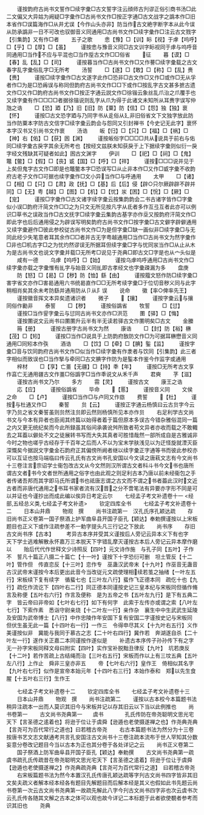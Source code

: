 <!-- { "loadSidebar": true } -->
　　谨按韵府古尚书文誓作□续字彚□古文誓字注云顔师古刋谬正俗引商书汤□此二文偏又大异姑为阙疑□字彚作□古尚书文作□按正字通□古文战字之譌本作□旧本省作□误篇海作□从井尤误【今作山头亦非】防当作古文絶字断字本从此今误从防承譌非一日不可改也驭御音义同通用□古尚书文作□续字彚作□注云古文戮字【引集韵】又有作□者
　　五子之歌
　　悆【豫】□【训】眎【视】于虖【呜呼】□【乎】□【厚】□【虽】
　　谨按悆与豫音义同□古文训字眎视同于虖与呜呼音同通用□当作不应与平混也□当作垕古文作□□俗省
　　征
　　暮【谟】□【春】乱【乱】□【司】
　　谨按暮当作□古尚书文作□又作謩□续字彚载之古文春字乱字彚俗乱字□无所考
　　汤誓
　　□【遂】□【敢】□【称】□【乱】赉【赉】
　　谨按□续字彚作□古文遂字此作□恐非□古文作□又作□或作□无从孚者作□为是□恐爯误与称同但韵府古尚书文作□□下或作□按乱字古文甚多摭古遗文作□又作□韵府古尚书文作□按正字通云説文作□徐锴云象丝乱爪治之爪覆手也又续字彚有作□□□□者据徐锴说则乱字从爪为得于此诸文未知所从耳赉字误写仲虺之诰
　　□【恐】廼【乃】旧【旧】防【粟】防【信】□【怨】独【独】褱【怀】
　　谨按□古文恐字廼与乃同字书从辵俗从廴非旧俗省文下文独字放此防当作防粟本字防古文信字□续字彚云韵会与怨同又引封禅书【今史记无此字】褱怀本字汉书又引尚书文作褱
　　汤诰
　　皈【归】□【只】□【福】□【祸】□【神】右【佑】□【获】囦【渊】
　　谨按皈俗字□□□□共从说具于前右与佑同□续字彚古戾字其余无所考也【按经文兹朕未知获戾于上下据续字彚则似衍一戾字经文残缺其可疑者如此】囦古文渊字
　　伊训
　　□【祀】□【祠】□【鬼】鼈【鳖】□【假】□【丧】戜【国】□【呼】□【祥】
　　谨按□□□说并见于上矣但鬼字古文作□即是也鼈鳖本字□恐误写□从止非本作□又作□戜字彚不收韵府古老子文作□可据也续字彚作□文小异当作□与呼通用
　　太甲
　　□【诸】□【相】□【只】□【肃】政【抚】□【基】后【后】侵【辟○只尔厥辟辟不辟并同】□【无】粤【越】□【图】□【机】□【忧】汖【困】□【恱】□【厥】□【宠】
　　谨按□字彚作□古文诸字续字彚云按集韵韵会二书古诸字皆作□字彚似小误□韵府汗简文作□□之为只文无所见按凡字从氐者多作互弖互者此亦可以例识□草书之误政当作□古文抚字□续字彚云集韵古基字亦作坖又按韵府汗简文作□即此字也后后通用侵之为辟误写明矣韵府古尚书文作□按字彚□古文僻字辟僻通用又续字彚避作□彼此参校従古尚书文作□为是但字彚□缺一画似非□续字彚□与无同此经少失笔意者耳其余作□□者并古无字粤越通用□当作□古尚书文为然字彚作□非也□机古字□之为忧灼然谬误无所据耳但续字彚□字与忧同汖当作□从止从木为是古尚书文也说文字彚并载□无所考□说见于尧典□即古文□字是也从宀头似是
　　咸有一德
　　乌虖【呜呼】□【始】
　　谨按乌虖呜呼通用□古尚书文作□续字彚亦载之字彚惟有乨字与始音义同乨即古孝经文也字彚疎漏为多
　　盘庚
　　防【怒】□【曷】□【秽】防【恤】繇【由】
　　谨按籀文怒作防□续字彚□害字省文亦作□害曷通用六书统曷直作□□无所考续字彚□于位切音秽义同与此字稍相肖矣其余未考防繇并通用防从卩从阝误
　　说命
　　徽【率○俾率先王】
　　谨按徽音挥文本异矣遗诸识者
　　微子
　　【攘】
　　谨按字彚云与攘同俗作勷非
　　泰誓
　　□【秽】
　　谨按俗譌省
　　牧誓
　　□【愆】
　　谨按□当作諐字彚云与愆同古尚书文亦作□洪范
　　圛【驿】□【悔】
　　谨按圛说文云尚书曰圛圛升云半有半无读若驿古文作圛明矣□古文
　　金縢
　　笧【册】
　　谨按古册字古尚书文为然
　　康诰
　　□【封】防【裕】楙【茂】□【矧】
　　谨按□当作□说具于上防韵府敔防文作□为可据耳楙懋音义同通用□同矧本作矤
　　酒诰
　　□【饮】□【牵】□【腆】鍳【监】
　　谨按字彚□音与饮同韵府古尚书文作□似当作□续字彚有作淾者与饮同【引集韵】此三者字相似而致误也□当作掔与牵同□古文腆字作防为是鍳本作鉴今作监字或通用
　　梓材
　　□【享】亡畺【无疆】□【持】秊【年】
　　谨按□无所考古文享作亯亡无通用疆古文作畺□俗譌字□当作秊说文从禾千声
　　君奭
　　芓【滋】
　　谨按古尚书文乃尔
　　多方
　　霛【灵】
　　谨按古文
　　康王之诰
　　応【应】
　　谨按俗譌省
　　毕命
　　【慝】
　　谨按音义同
　　文侯之命
　　□【卢】
　　谨按□当作□与卢同又作玈
　　费誓
　　【杜】
　　谨按与杜通又作□
　　秦誓
　　贠【云】
　　谨按正字通云杨慎曰云古贠字今云字乃贠之省文秦誓虽则贠然注贠即云然则杨慎所见本亦作贠
　　右足利学古文尚书文与今本有异者也臣阅其终篇以始得者着于篇但原本多误古今错杂雅俗混同一篇之内又更无统纪矣而今此所録虽其俗间承袭讹舛所致者苟文异者亦收而载之不敢輙去之耳葢以僻处不文之徒展转书写而大失其真者可胜惜哉然一部所成自是古雅诚非今时之物也嗟乎古经存于千百年之后而人不以为宝末学肤浅见以为迂怪旋就湮灭臣深慨矣今据説文字彚金石韵府正其偏傍所阙者继以续字彚正字通等书而彼此参校亦可以互证也按马端临曰传云孔氏有古文尚书孔安国以今文读之唐萟文志有今文尚书十三卷注言宗诏学士衞包改古文从今文然则汉所谓古文者科斗书今文书也唐所谓古文者书今文者世所通用之俗字也由此观之则足利古本乃唐以前未经衞包之手者传诸吾邦而其字即马氏所谓书也祗唐志谓之古文而不谓之书者葢此汉时文近古者而非唐代通用之书耳书家者流有汉晋之分不啻笔法有异要亦字形不同是可以并证也今谨抄出而成此编以俟异日考定云尔
　　七经孟子考文补遗卷十一
<经部,五经总义类,七经孟子考文补遗>
　　钦定四库全书
　　七经孟子考文补遗卷十二
　　日本山井鼎
　　物观　撰
　　尚书注疏第一　汉孔氏序孔颖达疏
　　存旧尚书正义卷第一国子祭酒上护军曲阜县开国子臣孔【颖达】奉勅撰谨按以上宋板题目也正义下或作注疏参差不一勅字提头凡三行记之下放此
　　尚书序
　　存旧古文尚书序【古本】
　　考异古本序并受其义谨按后人旁记云异本义下有也字　天下学士逃难解散永怀嘉万三本脱天下字错乱摩灭谨按古本后人旁记云异本摩作磨　以
　　贻后代代作世释文少诗照反【四叶】元文诗作施　与孔子同【五叶】子作不　誓凡十篇正八摄二十篇亡【十一叶】谨按下十字恐衍可删　坦土管反【十二叶】管作但　传直恋反【十三叶】恋作专　巫蛊汉武帝末【十九叶】作巫音无蛊音古汉武帝末谨按今本后更出此音今当改従元文疏使理相续若茧之抽绪【一叶左五行】宋板续下复有续字　循蜚七也【三叶左八行】蜚作飞正德本同　疏仡十也【九行】疏仡作流讫下【四叶右二行】同正德本同谨按史记三皇本纪与宋板同但循作脩　言及称便【五叶右六行】作言及便称　是为五帝之书【五叶左九行】是下有五典二字　皆云帝曰非帝如【七叶右七行】如下有何字　此索于左传亦或谓之索【八叶左七行】下索作素　悉诣守尉亲烧【十二叶左一行】亲作杂　襄生中中生武武生延陵及安国为武帝博士【八行】中作忠陵作年安国下复有安国二字谨按史记与宋板同　但伏生虽无此一篇【十四叶右一行】一作三　令得申尽其义【十九叶右五行】义作美谨按似非　冀能与我同于慕古之志【二十叶右四行】冀作若　奔湖遂自杀【二十叶左一行】遂作关正嘉二本同谨按作遂似是
　　补遗古本序传子孙孙传下有之字无一孙字宋板同释文母曰附实【四叶】实作宝补脱黜丑律反【九叶】　坑若庚反【十二叶】若作苦疏上古结绳而治【三叶右五行】宋板而作以上有三坟五典【五叶左八行】上作止　舜非三皇亦非五
　　帝【七叶右六行】皇作王　倚相似其名字【九叶右七行】似作是宣帝本始元年【十四叶右三行】本始作泰和　郑以先生食腥【十五叶右三行】生作王

　　七经孟子考文补遗卷十二
　　钦定四库全书
　　七经孟子考文补遗卷十三
　　日本山井鼎
　　物观　撰
　　尚书注疏第二
　　谨按以古本校今本篇题书法稍异注疏本一出而人莫识其旧今与宋板并记以存其旧云以下当以此例推也
　　尚书卷第一
　　古文尚书尧典第一　　虞书　　　　孔氏传防在帝尧聪明文思光宅天下【言圣德之逺着也】将逊于位让于虞舜【逊遁也老使摄遂禅之也】作尧典尧典【言尧可为百代常行之道也】曰若稽古帝尧
　　右古本篇题书法为然分为十三卷按唐书艺文志文献通考共言孔安国注古文尚书十三卷注疏本流布于世人罕知其分数妄意分卷改记题目今当以古本为正也其分卷于各处详记之云
　　尚书正义卷第二
　　国子祭酒上防军曲阜县开国子臣孔【颖达】奉勅撰
　　古文尚书尧典第一疏虞书疏孔氏传疏昔在帝尧聪明文思光宅天下【言圣德之逺着】将逊于位让于虞舜【逊遁也老使摄遂禅之】作尧典疏尧典【言尧可为百代常行之道】　曰若稽古帝尧
　　右宋板篇题书法为然今本置汉孔氏传唐孔颖达疏等字刋古文尚书四字皆非其旧文矣夫疏义者解本经本经各有题目先解题目而后解本经是其义也假如此书先题云尚书卷第一次云古文尚书尧典第一故疏先解此八字今刋古文尚书四字非也次云虞书次云孔氏传各随其文解之古本之体可以观也故今详记二本标题于此者欲使覩者参考而识其旧也
　　尧典
